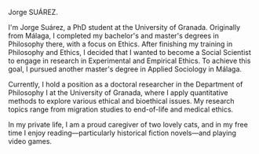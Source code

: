 Jorge SUÁREZ.

I'm Jorge Suárez, a PhD student at the University of Granada. Originally from Málaga, I completed my bachelor's and master's degrees in Philosophy there, with a focus on Ethics. After finishing my training in Philosophy and Ethics, I decided that I wanted to become a Social Scientist to engage in research in Experimental and Empirical Ethics. To achieve this goal, I pursued another master's degree in Applied Sociology in Málaga.

Currently, I hold a position as a doctoral researcher in the Department of Philosophy I at the University of Granada, where I apply quantitative methods to explore various ethical and bioethical issues. My research topics range from migration studies to end-of-life and medical ethics.

In my private life, I am a proud caregiver of two lovely cats, and in my free time I enjoy reading—particularly historical fiction novels—and playing video games.
